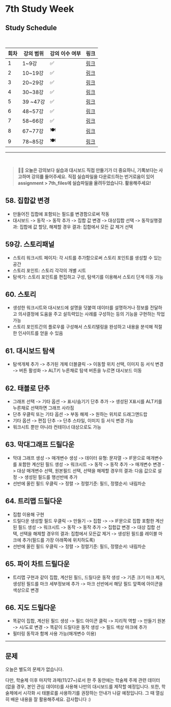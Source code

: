 # 7th Study Week

## Study Schedule
<br>

| 회차 | 강의 범위   | 강의 이수 여부 | 링크                                                                                                     |
|------|-------------|----------------|--------------------------------------------------------------------------------------------------------|
| 1    | 1~9강       | ✅              | [링크](https://www.youtube.com/watch?v=AXkaUrJs-Ko&list=PL87tgIIryGsa5vdz6MsaOEF8PK-YqK3fz&index=84)    |
| 2    | 10~19강      | ✅              | [링크](https://www.youtube.com/watch?v=AXkaUrJs-Ko&list=PL87tgIIryGsa5vdz6MsaOEF8PK-YqK3fz&index=75)    |
| 3    | 20~29강     | ✅              | [링크](https://www.youtube.com/watch?v=AXkaUrJs-Ko&list=PL87tgIIryGsa5vdz6MsaOEF8PK-YqK3fz&index=65)    |
| 4    | 30~38강     | ✅              | [링크](https://www.youtube.com/watch?v=e6J0Ljd6h44&list=PL87tgIIryGsa5vdz6MsaOEF8PK-YqK3fz&index=55)    |
| 5    | 39 ~47강     | ✅              | [링크](https://www.youtube.com/watch?v=AXkaUrJs-Ko&list=PL87tgIIryGsa5vdz6MsaOEF8PK-YqK3fz&index=45)    |
| 6    | 48~57강     | ✅              | [링크](https://www.youtube.com/watch?v=AXkaUrJs-Ko&list=PL87tgIIryGsa5vdz6MsaOEF8PK-YqK3fz&index=35)    |
| 7    | 58~66강     | ✅             | [링크](https://www.youtube.com/watch?v=AXkaUrJs-Ko&list=PL87tgIIryGsa5vdz6MsaOEF8PK-YqK3fz&index=25)    |
| 8    | 67~77강     | 🍽️             | [링크](https://www.youtube.com/watch?v=AXkaUrJs-Ko&list=PL87tgIIryGsa5vdz6MsaOEF8PK-YqK3fz&index=15)    |
| 9    | 78~85강     | 🍽️             | [링크](https://www.youtube.com/watch?v=AXkaUrJs-Ko&list=PL87tgIIryGsa5vdz6MsaOEF8PK-YqK3fz&index=5)     |
---

<br/>

> **🧞‍♀️ 오늘은 강의보다 실습과 대시보드 직접 만들기가 더 중요하니, 기록보다는 사고하며 강의를 들어주세요.**
> **직접 실습파일을 다운로드하는 번거로움이 있어 assignment > 7th_files에 실습파일을 올려두었습니다. 활용해주세요!**


## 58. 집합값 변경
<!-- 집합값 변경 강의에서 알게 된 점을 적어주세요 -->

- 만들어진 집합에 포함되는 필드를 변경함으로써 작동 
- 대시보드 -> 동작 -> 동작 추가 -> 집합 값 변경 -> 대상집합 선택 -> 동작실행결과: 집합에 값 할당, 해제할 경우 결과: 집합에서 모든 값 제거 선택 


## 59강. 스토리패널
<!-- 스토리패널 강의에서 알게 된 점을 적어주세요 -->

- 스토리 워크시트 페이지: 각 시트를 추가함으로써 스토리 포인트를 생성할 수 있는 공간 
- 스토리 포인트: 스토리 각각의 개별 시트 
- 탐색기: 스토리 포인트를 편집하고 구성, 탐색기를 이용해서 스토리 단계 이동 가능 

## 60. 스토리
<!-- 알게 된 점을 적고, 아래 질문에 답해보세요 :) -->

- 생성한 워크시트와 대시보드에 설명을 덧붙여 데이터를 설명하거나 정보를 전달하고 의사결정에 도움을 주고 설득력있는 사례를 구성하는 등의 기능을 구현하는 작업 가능 
- 스토리 포인트간의 플로우를 구성해서 스토리텔링을 완성하고 내용을 분석해 적절한 인사이트를 얻을 수 있음 

## 61. 대시보드 탐색
<!-- 대시보드 탐색 강의에서 알게 된 점을 적어주세요 -->

- 탐색개체 추가 -> 추가된 개체 더블클릭 -> 이동할 위치 선택, 이미지 등 서식 변경 -> 버튼 활성화 -> ALT키 누른채로 탐색 버튼을 누르면 대시보드 이동 


## 62. 태블로 단추
<!-- 태블로 단추 강의에서 알게 된 점을 적어주세요 -->

- 그래프 선택 -> 기타 옵션 -> 표시/숨기기 단추 추가 -> 생성된 X표시를 ALT키를 누른채로 선택하면 그래프 사라짐 
- 단추 우클릭 또는 기타 옵션 -> 부동 해제 -> 원하는 위치로 드래그앤드랍 
- 기타 옵션 -> 편집 단추 -> 단추 스타일, 이미지 등 서식 변경 가능 
- 워크시트 뿐만 아니라 컨테이너 대상으로도 가능 

## 63. 막대그래프 드릴다운
<!-- 막대그래프 드릴다운에 대해 알게 된 점을 적어주세요 -->

- 막대 그래프 생성 -> 매개변수 생성 -> 데이터 유형: 문자열 -> IF문으로 매개변수를 포함한 계산된 필드 생성 -> 워크시트 -> 동작 -> 동작 추가 -> 매개변수 변경 -> 대상 매개변수 선택, 원본필드 선택, 선택을 해제할 경우의 결과: 다음 값으로 설정 -> 생성된 필드를 행선반에 추가 
- 선반에 올린 필드 우클릭 -> 정렬 -> 정렬기준: 필드, 정렬순서: 내림차순 

## 64. 트리맵 드릴다운
<!-- 트리맵 드릴다운에 대해 알게 된 점을 적어주세요 -->

- 집합 이용해 구현
- 드릴다운 생성할 필드 우클릭 -> 만들기 -> 집합 -> -> IF문으로 집합 포함한 계산된 필드 생성 -> 워크시트 -> 동작 -> 동작 추가 -> 집합값 변경 -> 대상 집합 선택, 선택을 해제할 경우의 결과: 집합에서 모든값 제거 -> 생성된 필드를 레이블 마크에 추가(필드를 가장 아래쪽에 위치하도록)
- 선반에 올린 필드 우클릭 -> 정렬 -> 정렬기준: 필드, 정렬순서: 내림차순 

## 65. 파이 차트 드릴다운
<!-- 파일 차트 드릴다운에 대해 알게 된 점을 적어주세요 -->

- 트리맵 구현과 같이 집합, 계산된 필드, 드릴다운 동작 생성 -> 기존 크기 마크 제거, 생성된 필드를 마크 세부정보에 추가 -> 마크 선반에서 해당 필드 앞쪽에 아이콘을 색상으로 변경 

## 66. 지도 드릴다운
<!-- 지도 드릴다운에 대해 알게 된 점을 적어주세요 -->

- 똑같이 집합, 계산된 필드 생성 -> 필드 아이콘 클릭 -> 지리적 역할 -> 만들기 원본 -> 시/도로 변경 -> 똑같이 드릴다운 동작 생성 -> 필드 색상 마크에 추가 
- 필터링 동작과 함께 사용 가능(매개변수 이용)

---

## 문제

오늘은 별도의 문제가 없습니다.

다만, 학술제 이후 마지막 과제(11/27~)로서 한 주 동안에는 학술제 주제 관련 데이터(없을 경우, 본인 관심 데이터)를 사용해 나만의 대시보드를 제작할 예정입니다. 또한, 학술제에서 시각화 시 태블로를 사용하기를 권장하는 안내가 나갈 예정입니다.
그 때 열심히 배운 내용을 잘 활용해주세요. 감사합니다 :)
